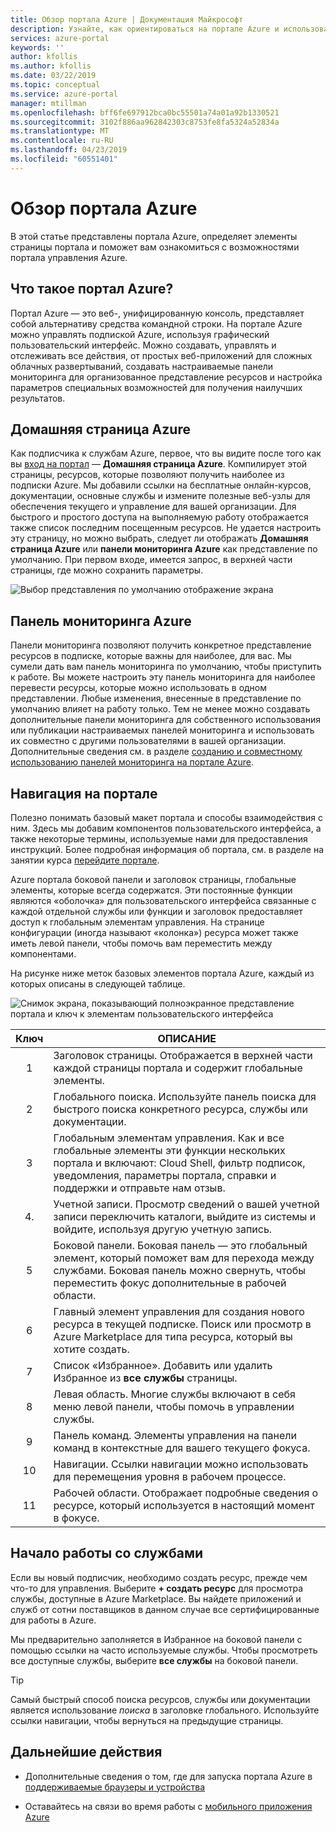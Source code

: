 ```yaml
---
title: Обзор портала Azure | Документация Майкрософт
description: Узнайте, как ориентироваться на портале Azure и использовать его для управления службами
services: azure-portal
keywords: ''
author: kfollis
ms.author: kfollis
ms.date: 03/22/2019
ms.topic: conceptual
ms.service: azure-portal
manager: mtillman
ms.openlocfilehash: bff6fe697912bca0bc55501a74a01a92b1330521
ms.sourcegitcommit: 3102f886aa962842303c8753fe8fa5324a52834a
ms.translationtype: MT
ms.contentlocale: ru-RU
ms.lasthandoff: 04/23/2019
ms.locfileid: "60551401"
---
```

# <a name="azure-portal-overview"></a>Обзор портала Azure

В этой статье представлены портала Azure, определяет элементы страницы портала и поможет вам ознакомиться с возможностями портала управления Azure.

## <a name="what-is-the-azure-portal"></a>Что такое портал Azure?

Портал Azure — это веб-, унифицированную консоль, представляет собой альтернативу средства командной строки. На портале Azure можно управлять подпиской Azure, используя графический пользовательский интерфейс. Можно создавать, управлять и отслеживать все действия, от простых веб-приложений для сложных облачных развертываний, создавать настраиваемые панели мониторинга для организованное представление ресурсов и настройка параметров специальных возможностей для получения наилучших результатов.

## <a name="azure-home"></a>Домашняя страница Azure

Как подписчика к службам Azure, первое, что вы видите после того как вы [вход на портал](https://portal.azure.com) — **Домашняя страница Azure**. Компилирует этой страницы, ресурсов, которые позволяют получить наиболее из подписки Azure. Мы добавили ссылки на бесплатные онлайн-курсов, документации, основные службы и измените полезные веб-узлы для обеспечения текущего и управление для вашей организации. Для быстрого и простого доступа на выполняемую работу отображается также список последним посещенным ресурсов. Не удается настроить эту страницу, но можно выбрать, следует ли отображать **Домашняя страница Azure** или **панели мониторинга Azure** как представление по умолчанию. При первом входе, имеется запрос, в верхней части страницы, где можно сохранить параметры.

![Выбор представления по умолчанию отображение экрана](./media/azure-portal-overview/azure-portal-default-view.png)

## <a name="azure-dashboard"></a>Панель мониторинга Azure

Панели мониторинга позволяют получить конкретное представление ресурсов в подписке, которые важны для наиболее, для вас. Мы сумели дать вам панель мониторинга по умолчанию, чтобы приступить к работе. Вы можете настроить эту панель мониторинга для наиболее перевести ресурсы, которые можно использовать в одном представлении. Любые изменения, внесенные в представление по умолчанию влияет на работу только. Тем не менее можно создавать дополнительные панели мониторинга для собственного использования или публикации настраиваемых панелей мониторинга и использовать их совместно с другими пользователями в вашей организации. Дополнительные сведения см. в разделе [созданию и совместному использованию панелей мониторинга на портале Azure](../azure-portal/azure-portal-dashboards.md).

## <a name="getting-around-the-portal"></a>Навигация на портале

Полезно понимать базовый макет портала и способы взаимодействия с ним. Здесь мы добавим компонентов пользовательского интерфейса, а также некоторые термины, используемые нами для предоставления инструкций. Более подробная информация об портала, см. в разделе на занятии курса [перейдите портале](https://docs.microsoft.com/learn/modules/tour-azure-portal/3-navigate-the-portal).

Azure портала боковой панели и заголовок страницы, глобальные элементы, которые всегда содержатся. Эти постоянные функции являются «оболочка» для пользовательского интерфейса связанные с каждой отдельной службы или функции и заголовок предоставляет доступ к глобальным элементам управления. На странице конфигурации (иногда называют «колонка») ресурса может также иметь левой панели, чтобы помочь вам переместить между компонентами.

На рисунке ниже меток базовых элементов портала Azure, каждый из которых описаны в следующей таблице.

![Снимок экрана, показывающий полноэкранное представление портала и ключ к элементам пользовательского интерфейса](./media/azure-portal-overview/azure-portal-fullscreen-map.png)

|Ключ|ОПИСАНИЕ
|:---:|---|
|1|Заголовок страницы. Отображается в верхней части каждой страницы портала и содержит глобальные элементы.|
|2| Глобального поиска. Используйте панель поиска для быстрого поиска конкретного ресурса, службы или документации.|
|3|Глобальным элементам управления. Как и все глобальные элементы эти функции нескольких портала и включают: Cloud Shell, фильтр подписок, уведомления, параметры портала, справки и поддержки и отправьте нам отзыв.|
|4.|Учетной записи. Просмотр сведений о вашей учетной записи переключить каталоги, выйдите из системы и войдите, используя другую учетную запись.|
|5|Боковой панели. Боковая панель — это глобальный элемент, который поможет вам для перехода между службами. Боковая панель можно свернуть, чтобы переместить фокус дополнительные в рабочей области.|
|6|Главный элемент управления для создания нового ресурса в текущей подписке. Поиск или просмотр в Azure Marketplace для типа ресурса, который вы хотите создать.|
|7|Список «Избранное». Добавить или удалить Избранное из **все службы** страницы.|
|8|Левая область. Многие службы включают в себя меню левой панели, чтобы помочь в управлении службы.|
|9|Панель команд. Элементы управления на панели команд в контекстные для вашего текущего фокуса.|
|10|Навигации. Ссылки навигации можно использовать для перемещения уровня в рабочем процессе.|
|11|Рабочей области.  Отображает подробные сведения о ресурсе, который используется в настоящий момент в фокусе.|

## <a name="get-started-with-services"></a>Начало работы со службами

Если вы новый подписчик, необходимо создать ресурс, прежде чем что-то для управления. Выберите **+ создать ресурс** для просмотра службы, доступные в Azure Marketplace. Вы найдете приложений и служб от сотни поставщиков в данном случае все сертифицированные для работы в Azure.

Мы предварительно заполняется в Избранное на боковой панели с помощью ссылки на часто используемые службы.  Чтобы просмотреть все доступные службы, выберите **все службы** на боковой панели.

> [!TIP]
> Самый быстрый способ поиска ресурсов, службы или документации является использование *поиска* в заголовке глобального. Используйте ссылки навигации, чтобы вернуться на предыдущие страницы.
>
>

## <a name="next-steps"></a>Дальнейшие действия

* Дополнительные сведения о том, где для запуска портала Azure в [поддерживаемые браузеры и устройства](../azure-portal/azure-portal-supported-browsers-devices.md)

* Оставайтесь на связи во время работы с [мобильного приложения Azure](https://azure.microsoft.com/features/azure-portal/mobile-app/)
